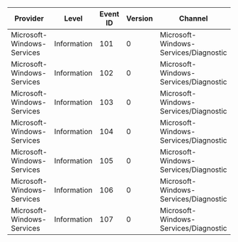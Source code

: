 Provider                    |  Level        |  Event ID  |  Version  |  Channel                                |  Task                   |  Opcode        |  Keyword      |  Message
----------------------------|---------------|------------|-----------|-----------------------------------------|-------------------------|----------------|---------------|---------
Microsoft-Windows-Services  |  Information  |  101       |  0        |  Microsoft-Windows-Services/Diagnostic  |  Autostart              |  Start         |  Performance  |
Microsoft-Windows-Services  |  Information  |  102       |  0        |  Microsoft-Windows-Services/Diagnostic  |  Autostart              |  Stop          |  Performance  |
Microsoft-Windows-Services  |  Information  |  103       |  0        |  Microsoft-Windows-Services/Diagnostic  |  StartingGroup          |  Start         |  Performance  |
Microsoft-Windows-Services  |  Information  |  104       |  0        |  Microsoft-Windows-Services/Diagnostic  |  StartingGroup          |  Stop          |  Performance  |
Microsoft-Windows-Services  |  Information  |  105       |  0        |  Microsoft-Windows-Services/Diagnostic  |  ServiceStatusChange    |  StatusChange  |  Performance  |
Microsoft-Windows-Services  |  Information  |  106       |  0        |  Microsoft-Windows-Services/Diagnostic  |  PerfCriticalAutostart  |  Start         |  Performance  |
Microsoft-Windows-Services  |  Information  |  107       |  0        |  Microsoft-Windows-Services/Diagnostic  |  PerfCriticalAutostart  |  Stop          |  Performance  |